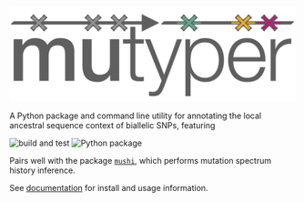 ![](docsrc/_static/logo.png)

A Python package and command line utility for annotating the local ancestral sequence context of biallelic SNPs, featuring

![build and test](https://github.com/harrispopgen/mutyper/workflows/build%20and%20test/badge.svg)
![Python package](https://github.com/harrispopgen/mutyper/workflows/python%20publish/badge.svg)

Pairs well with the package [`mushi`](https://github.com/harrispopgen/mushi), which performs mutation spectrum history inference.

See [documentation](https://harrispopgen.github.io/mutyper) for install and usage information.
